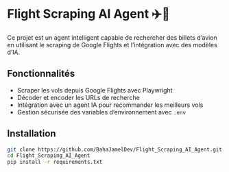 # Flight Scraping AI Agent ✈️🤖

Ce projet est un agent intelligent capable de rechercher des billets d’avion en utilisant le scraping de Google Flights et l’intégration avec des modèles d’IA.

## Fonctionnalités
- Scraper les vols depuis Google Flights avec Playwright
- Décoder et encoder les URLs de recherche
- Intégration avec un agent IA pour recommander les meilleurs vols
- Gestion sécurisée des variables d’environnement avec `.env`

## Installation
```bash
git clone https://github.com/BahaJamelDev/Flight_Scraping_AI_Agent.git
cd Flight_Scraping_AI_Agent
pip install -r requirements.txt

